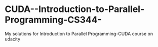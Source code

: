 # CUDA--Introduction-to-Parallel-Programming-CS344-
My solutions for Introduction to Parallel Programming-CUDA course on udacity
